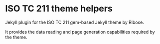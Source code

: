 # ISO TC 211 theme helpers

Jekyll plugin for the ISO TC 211 gem-based Jekyll theme by Ribose.

It provides the data reading and page generation capabilities
required by the theme.
